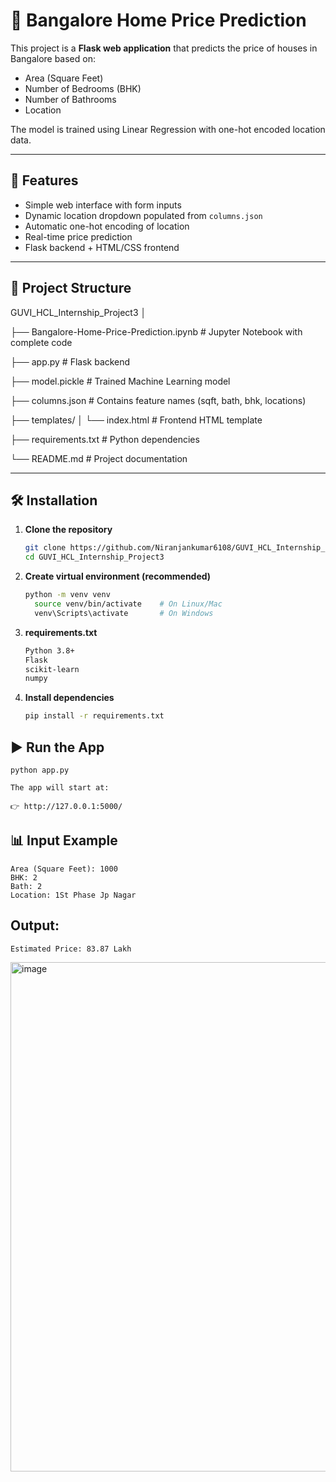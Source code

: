 # 🏡 Bangalore Home Price Prediction

This project is a **Flask web application** that predicts the price of houses in Bangalore based on:
- Area (Square Feet)
- Number of Bedrooms (BHK)
- Number of Bathrooms
- Location

The model is trained using Linear Regression with one-hot encoded location data.

---

## 🚀 Features
- Simple web interface with form inputs
- Dynamic location dropdown populated from `columns.json`
- Automatic one-hot encoding of location
- Real-time price prediction
- Flask backend + HTML/CSS frontend

---

## 📂 Project Structure

GUVI_HCL_Internship_Project3
│

├── Bangalore-Home-Price-Prediction.ipynb  # Jupyter Notebook with complete code

├── app.py # Flask backend

├── model.pickle # Trained Machine Learning model

├── columns.json # Contains feature names (sqft, bath, bhk, locations)

├── templates/
│ └── index.html # Frontend HTML template

├── requirements.txt # Python dependencies

└── README.md # Project documentation


---

## 🛠 Installation

1. **Clone the repository**
   ```bash
   git clone https://github.com/Niranjankumar6108/GUVI_HCL_Internship_Project3.git
   cd GUVI_HCL_Internship_Project3

2. **Create virtual environment (recommended)**
   ```bash
   python -m venv venv
     source venv/bin/activate    # On Linux/Mac
     venv\Scripts\activate       # On Windows

3. **requirements.txt**
   ```bash
   Python 3.8+
   Flask
   scikit-learn
   numpy

4. **Install dependencies**
   ```bash
   pip install -r requirements.txt

## ▶️ Run the App
    python app.py
    
    The app will start at:
    
    👉 http://127.0.0.1:5000/

## 📊 Input Example
    Area (Square Feet): 1000
    BHK: 2
    Bath: 2
    Location: 1St Phase Jp Nagar

## Output:
    Estimated Price: 83.87 Lakh

<img width="943" height="815" alt="image" src="https://github.com/user-attachments/assets/75a62fc5-c510-417d-be87-fcaa874c198f" />

